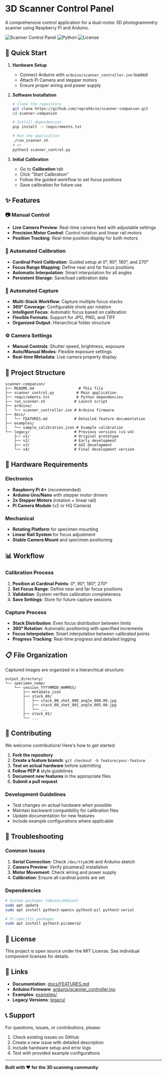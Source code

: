 # 3D Scanner Control Panel

A comprehensive control application for a dual-motor 3D photogrammetry scanner using Raspberry Pi and Arduino.

![Scanner Control Panel](https://img.shields.io/badge/version-4.0-blue) ![Python](https://img.shields.io/badge/python-3.8%2B-green) ![License](https://img.shields.io/badge/license-MIT-yellow)

## 🚀 Quick Start

1. **Hardware Setup**
   - Connect Arduino with `arduino/scanner_controller.ino` loaded
   - Attach Pi Camera and stepper motors
   - Ensure proper wiring and power supply

2. **Software Installation**
   ```bash
   # Clone the repository
   git clone https://github.com/reprahkcin/scanner-companion.git
   cd scanner-companion
   
   # Install dependencies
   pip install -r requirements.txt
   
   # Run the application
   ./run_scanner.sh
   # or
   python3 scanner_control.py
   ```

3. **Initial Calibration**
   - Go to **Calibration** tab
   - Click "Start Calibration"
   - Follow the guided workflow to set focus positions
   - Save calibration for future use

## ✨ Features

### 📷 Manual Control
- **Live Camera Preview**: Real-time camera feed with adjustable settings
- **Precision Motor Control**: Control rotation and linear rail motors
- **Position Tracking**: Real-time position display for both motors

### 🎯 Automated Calibration
- **Cardinal Point Calibration**: Guided setup at 0°, 90°, 180°, and 270°
- **Focus Range Mapping**: Define near and far focus positions
- **Automatic Interpolation**: Smart interpolation for all angles
- **Persistent Storage**: Save/load calibration data

### 📸 Automated Capture
- **Multi-Stack Workflow**: Capture multiple focus stacks
- **360° Coverage**: Configurable shots per rotation
- **Intelligent Focus**: Automatic focus based on calibration
- **Flexible Formats**: Support for JPG, PNG, and TIFF
- **Organized Output**: Hierarchical folder structure

### ⚙️ Camera Settings
- **Manual Controls**: Shutter speed, brightness, exposure
- **Auto/Manual Modes**: Flexible exposure settings
- **Real-time Metadata**: Live camera property display

## 📁 Project Structure

```
scanner-companion/
├── README.md                    # This file
├── scanner_control.py          # Main application
├── requirements.txt            # Python dependencies
├── run_scanner.sh             # Launch script
├── arduino/
│   └── scanner_controller.ino # Arduino firmware
├── docs/
│   └── FEATURES.md            # Detailed feature documentation
├── examples/
│   └── sample_calibration.json # Example calibration
└── legacy/                    # Previous versions (v1-v4)
    ├── v1/                    # Original prototype
    ├── v2/                    # Early development
    ├── v3/                    # GUI development
    └── v4/                    # Final development version
```

## 🔧 Hardware Requirements

### Electronics
- **Raspberry Pi 4+** (recommended)
- **Arduino Uno/Nano** with stepper motor drivers
- **2x Stepper Motors** (rotation + linear rail)
- **Pi Camera Module** (v2 or HQ Camera)

### Mechanical
- **Rotating Platform** for specimen mounting
- **Linear Rail System** for focus adjustment
- **Stable Camera Mount** and specimen positioning

## 📊 Workflow

### Calibration Process
1. **Position at Cardinal Points**: 0°, 90°, 180°, 270°
2. **Set Focus Range**: Define near and far focus positions
3. **Validation**: System verifies calibration completeness
4. **Save Settings**: Store for future capture sessions

### Capture Process
- **Stack Distribution**: Even focus distribution between limits
- **360° Rotation**: Automatic positioning with specified increments
- **Focus Interpolation**: Smart interpolation between calibrated points
- **Progress Tracking**: Real-time progress and detailed logging

## 📋 File Organization

Captured images are organized in a hierarchical structure:

```
output_directory/
└── specimen_name/
    └── session_YYYYMMDD_HHMMSS/
        ├── metadata.json
        ├── stack_00/
        │   ├── stack_00_shot_000_angle_000.00.jpg
        │   ├── stack_00_shot_001_angle_005.00.jpg
        │   └── ...
        ├── stack_01/
        └── ...
```

## 🤝 Contributing

We welcome contributions! Here's how to get started:

1. **Fork the repository**
2. **Create a feature branch**: `git checkout -b feature/your-feature`
3. **Test on actual hardware** before submitting
4. **Follow PEP 8** style guidelines
5. **Document new features** in the appropriate files
6. **Submit a pull request**

### Development Guidelines
- Test changes on actual hardware when possible
- Maintain backward compatibility for calibration files
- Update documentation for new features
- Include example configurations where applicable

## 🐛 Troubleshooting

### Common Issues
1. **Serial Connection**: Check `/dev/ttyACM0` and Arduino sketch
2. **Camera Preview**: Verify picamera2 installation
3. **Motor Movement**: Check wiring and power supply
4. **Calibration**: Ensure all cardinal points are set

### Dependencies
```bash
# System packages (Ubuntu/Debian)
sudo apt update
sudo apt install python3-opencv python3-pil python3-serial

# Pi-specific packages
sudo apt install python3-picamera2
```

## 📄 License

This project is open source under the MIT License. See individual component licenses for details.

## 🔗 Links

- **Documentation**: [docs/FEATURES.md](docs/FEATURES.md)
- **Arduino Firmware**: [arduino/scanner_controller.ino](arduino/scanner_controller.ino)
- **Examples**: [examples/](examples/)
- **Legacy Versions**: [legacy/](legacy/)

## 📞 Support

For questions, issues, or contributions, please:
1. Check existing issues on GitHub
2. Create a new issue with detailed description
3. Include hardware setup and error logs
4. Test with provided example configurations

---

**Built with ❤️ for the 3D scanning community**